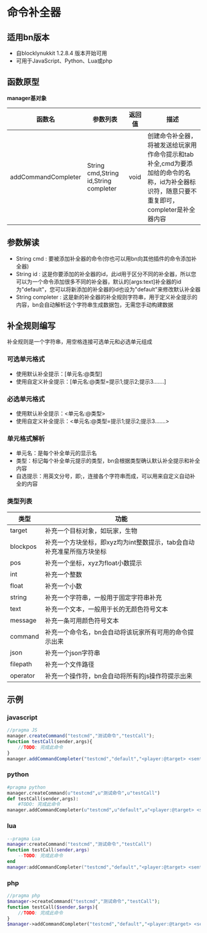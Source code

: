 # 命令补全器  
## 适用bn版本  
- 自blocklynukkit 1.2.8.4 版本开始可用  
- 可用于JavaScript、Python、Lua或php  
## 函数原型  
**manager基对象**  

|函数名|参数列表|返回值|描述|
|-|-|-|-|
|addCommandCompleter|String cmd,String id,String completer|void|创建命令补全器，将被发送给玩家用作命令提示和tab补全,cmd为要添加给的命令的名称，id为补全器标识符，随意只要不重复即可，completer是补全器内容|


## 参数解读  

- String cmd : 要被添加补全器的命令(你也可以用bn向其他插件的命令添加补全器)  
- String id : 这是你要添加的补全器的id，此id用于区分不同的补全器，所以您可以为一个命令添加很多不同的补全器，默认的[args:text]补全器的id为"default"，您可以将新添加的补全器的id也设为"default"来修改默认补全器  
- String completer : 这是新的补全器的补全规则字符串，用于定义补全提示的内容，bn会自动解析这个字符串生成数据包，无需您手动构建数据  

## 补全规则编写  
补全规则是一个字符串，用空格连接可选单元和必选单元组成  
### 可选单元格式  

- 使用默认补全提示：[单元名:@类型]  
- 使用自定义补全提示：[单元名:@类型=提示1;提示2;提示3.......]  

### 必选单元格式  

- 使用默认补全提示：\<单元名:@类型>  
- 使用自定义补全提示：\<单元名:@类型=提示1;提示2;提示3.......>  

### 单元格式解析  

- 单元名：是每个补全单元的显示名  
- 类型：标记每个补全单元提示的类型，bn会根据类型确认默认补全提示和补全内容  
- 自选提示：用英文分号，即;，连接各个字符串而成，可以用来自定义自动补全的内容  

### 类型列表  

|类型|功能|
|-|-|
|target|补充一个目标对象，如玩家，生物|
|blockpos|补充一个方块坐标，即xyz均为int整数提示，tab会自动补充准星所指方块坐标|
|pos|补充一个坐标，xyz为float小数提示|
|int|补充一个整数|
|float|补充一个小数|
|string|补充一个字符串，一般用于固定字符串补充|
|text|补充一个文本，一般用于长的无颜色符号文本|
|message|补充一条可用颜色符号文本|
|command|补充一个命令名，bn会自动将该玩家所有可用的命令提示出来|
|json|补充一个json字符串|
|filepath|补充一个文件路径|
|operator|补充一个操作符，bn会自动将所有的js操作符提示出来|

## 示例  
### javascript  
```javascript  
//pragma JS  
manager.createCommand("testcmd","测试命令","testCall");  
function testCall(sender,args){  
    //TODO: 完成此命令  
}  
manager.addCommandCompleter("testcmd","default","<player:@target> <sentence:@message=BNNB!;blocklynukkit> [color:@text=red;green]");  
```  
### python  
```python  
#pragma python  
manager.createCommand(u"testcmd",u"测试命令",u"testCall")  
def testCall(sender,args):  
    #TODO: 完成此命令  
manager.addCommandCompleter(u"testcmd",u"default",u"<player:@target> <sentence:@message=BNNB!;blocklynukkit> [color:@text=red;green]")  
```  
### lua  
```lua  
--pragma Lua  
manager:createCommand("testcmd","测试命令","testCall")  
function testCall(sender,args)  
    --TODO: 完成此命令  
end  
manager:addCommandCompleter("testcmd","default","<player:@target> <sentence:@message=BNNB!;blocklynukkit> [color:@text=red;green]")  
```  
### php
```php 
//pragma php  
$manager->createCommand("testcmd","测试命令","testCall");
function testCall($sender,$args){
    //TODO: 完成此命令  
}
$manager->addCommandCompleter("testcmd","default","<player:@target> <sentence:@message=BNNB!;blocklynukkit> [color:@text=red;green]");
```  

